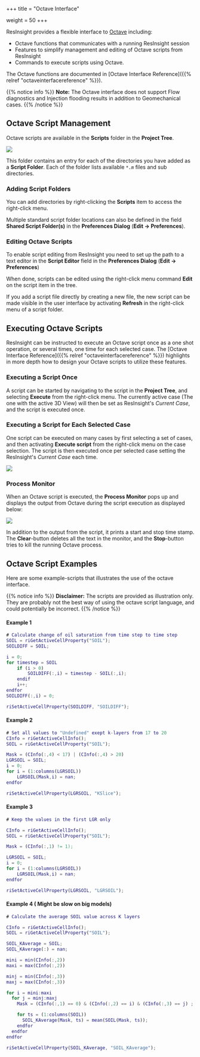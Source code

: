 +++
title = "Octave Interface"

weight = 50
+++

ResInsight provides a flexible interface to [Octave](http://www.gnu.org/software/octave/ "Octave") including:

- Octave functions that communicates with a running ResInsight session
- Features to simplify management and editing of Octave scripts from ResInsight
- Commands to execute scripts using Octave.  

The Octave functions are documented in [Octave Interface Reference]({{% relref "octaveinterfacereference" %}}).

{{% notice info %}} 
<b>Note:</b> The Octave interface does not support Flow diagnostics and Injection flooding results in addition to Geomechanical cases. 
{{% /notice %}}

## Octave Script Management 
Octave scripts are available in the **Scripts** folder in the **Project Tree**. 

![](/images/scripting/OctaveScriptTree.png)

This folder contains an entry for each of the directories you have added as a **Script Folder**. Each of the folder lists available _`*.m`_ files and sub directories.

### Adding Script Folders
You can add directories by right-clicking the **Scripts** item to access the right-click menu.

Multiple standard script folder locations can also be defined in the field **Shared Script Folder(s)** in the **Preferences Dialog** (**Edit -> Preferences**). 

### Editing Octave Scripts 
To enable script editing from ResInsight you need to set up the path to a text editor in the **Script Editor** field in the **Preferences Dialog** (**Edit -> Preferences**) 

When done, scripts can be edited using the right-click menu command **Edit** on the script item in the tree.

If you add a script file directly by creating a new file, the new script can be made visible in the user interface by activating **Refresh** in the right-click menu of a script folder. 

## Executing Octave Scripts

ResInsight can be instructed to execute an Octave script once as a one shot operation, or several times, one time for each selected case. The [Octave Interface Reference]({{% relref "octaveinterfacereference" %}}) highlights in more depth how to design your Octave scripts to utilize these features.

### Executing a Script Once

A script can be started by navigating to the script in the **Project Tree**, and selecting **Execute** from the right-click menu. The currently active case (The one with the active 3D View) will then be set as ResInsight's *Current Case*, and the script is executed once.

### Executing a Script for Each Selected Case

One script can be executed on many cases by first selecting a set of cases, and then activating **Execute script** from the right-click menu on the case selection. The script is then executed once per selected case setting the ResInsight's *Current Case* each time. 

![](/images/scripting/ExecuteOctaveScriptOnSelectedCases.png)

### Process Monitor

When an Octave script is executed, the **Process Monitor** pops up and displays the output from Octave during the script execution as displayed below:

![](/images/scripting/ProcessMonitor.png)

In addition to the output from the script, it prints a start and stop time stamp. The **Clear**-button deletes all the text in the monitor, and the **Stop**-button tries to kill the running Octave process.

## Octave Script Examples

Here are some example-scripts that illustrates the use of the octave interface. 

{{% notice info %}} 
<b>Disclaimer:</b> The scripts are provided as illustration only. They are probably not the best way of using the octave script language, and could potentially be incorrect. 
{{% /notice %}}

#### Example 1

```matlab 
# Calculate change of oil saturation from time step to time step
SOIL = riGetActiveCellProperty("SOIL");
SOILDIFF = SOIL;

i = 0;
for timestep = SOIL
	if (i > 0) 
		SOILDIFF(:,i) = timestep - SOIL(:,i);
	endif
	i++;
endfor
SOILDIFF(:,i) = 0;

riSetActiveCellProperty(SOILDIFF, "SOILDIFF");
```

#### Example 2

```matlab    
# Set all values to "Undefined" exept k-layers from 17 to 20
CInfo = riGetActiveCellInfo();
SOIL = riGetActiveCellProperty("SOIL");

Mask = (CInfo(:,4) < 17) | (CInfo(:,4) > 20)
LGRSOIL = SOIL;
i = 0;
for i = (1:columns(LGRSOIL))
    LGRSOIL(Mask,i) = nan;
endfor

riSetActiveCellProperty(LGRSOIL, "KSlice");
```

#### Example 3

```matlab    
# Keep the values in the first LGR only

CInfo = riGetActiveCellInfo();
SOIL = riGetActiveCellProperty("SOIL");

Mask = (CInfo(:,1) != 1);

LGRSOIL = SOIL;
i = 0;
for i = (1:columns(LGRSOIL))
    LGRSOIL(Mask,i) = nan;
endfor

riSetActiveCellProperty(LGRSOIL, "LGRSOIL");
```  

#### Example 4 ( Might be slow on big models)

```matlab 
# Calculate the average SOIL value across K layers

CInfo = riGetActiveCellInfo();
SOIL = riGetActiveCellProperty("SOIL");

SOIL_KAverage = SOIL;
SOIL_KAverage(:) = nan;

mini = min(CInfo(:,2))
maxi = max(CInfo(:,2))

minj = min(CInfo(:,3))
maxj = max(CInfo(:,3))

for i = mini:maxi
  for j = minj:maxj 
    Mask = (CInfo(:,1) == 0) & (CInfo(:,2) == i) & (CInfo(:,3) == j) ;

    for ts = (1:columns(SOIL)) 
      SOIL_KAverage(Mask, ts) = mean(SOIL(Mask, ts));
    endfor
  endfor
endfor

riSetActiveCellProperty(SOIL_KAverage, "SOIL_KAverage");
```
